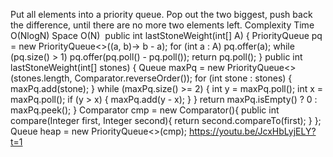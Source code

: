 Put all elements into a priority queue.
Pop out the two biggest, push back the difference,
until there are no more two elements left.
​
Complexity
Time O(NlogN)
Space O(N)
​
public int lastStoneWeight(int[] A) {
PriorityQueue<Integer> pq = new PriorityQueue<>((a, b)-> b - a);
for (int a : A)
pq.offer(a);
while (pq.size() > 1)
pq.offer(pq.poll() - pq.poll());
return pq.poll();
}
public int lastStoneWeight(int[] stones) {
Queue<Integer> maxPq = new PriorityQueue<>(stones.length, Comparator.reverseOrder());
for (int stone : stones) {
maxPq.add(stone);
}
while (maxPq.size() >= 2) {
int y = maxPq.poll();
int x = maxPq.poll();
if (y > x) {
maxPq.add(y - x);
}
}
return maxPq.isEmpty() ? 0 : maxPq.peek();
}
Comparator cmp = new Comparator<Integer>(){
public int compare(Integer first, Integer second){
return second.compareTo(first);
}
};
Queue<Integer> heap = new PriorityQueue<>(cmp);
https://youtu.be/JcxHbLyjELY?t=1
​
​
​
​
​